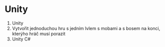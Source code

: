 # Unity
1. Unity
2. Vytvořit jednoduchou hru s jedním lvlem s mobami a s bosem na konci, kterýho hráč musí porazit
3. Unity C#
